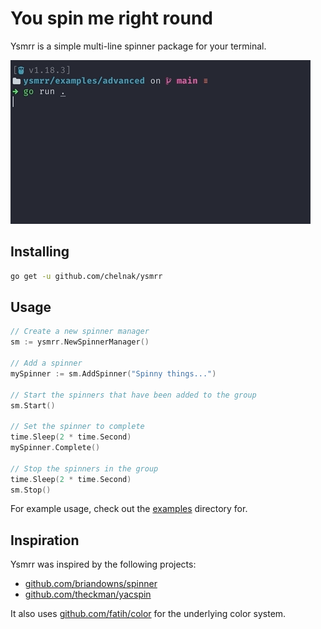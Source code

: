 # You spin me right round

Ysmrr is a simple multi-line spinner package for your terminal.

!["ysmrr - examples/advanced/main.go"](advanced-example.gif)

## Installing

```bash
go get -u github.com/chelnak/ysmrr
```

## Usage

``` go
// Create a new spinner manager
sm := ysmrr.NewSpinnerManager()

// Add a spinner
mySpinner := sm.AddSpinner("Spinny things...")

// Start the spinners that have been added to the group
sm.Start()

// Set the spinner to complete
time.Sleep(2 * time.Second)
mySpinner.Complete()

// Stop the spinners in the group
time.Sleep(2 * time.Second)
sm.Stop()
```

For example usage, check out the [examples](examples) directory for.

## Inspiration

Ysmrr was inspired by the following projects:

* [github.com/briandowns/spinner](https://github.com/briandowns/spinner)
* [github.com/theckman/yacspin](https://github.com/theckman/yacspin)

It also uses [github.com/fatih/color](https://github.com/fatih/color) for the underlying color system.
